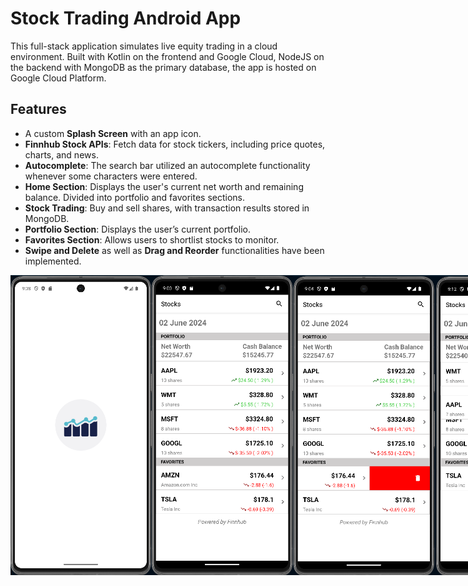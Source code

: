 # Stock Trading Android App

This full-stack application simulates live equity trading in a cloud environment. Built with Kotlin on the frontend and Google Cloud, NodeJS on the backend with MongoDB as the primary database, the app is hosted on Google Cloud Platform.

## Features
- A custom **Splash Screen** with an app icon.
- **Finnhub Stock APIs**: Fetch data for stock tickers, including price quotes, charts, and news.
- **Autocomplete**: The search bar utilized an autocomplete functionality whenever some characters were entered.
- **Home Section**: Displays the user's current net worth and remaining balance. Divided into portfolio and favorites sections.
- **Stock Trading**: Buy and sell shares, with transaction results stored in MongoDB.
- **Portfolio Section**: Displays the user’s current portfolio.
- **Favorites Section**: Allows users to shortlist stocks to monitor.
- **Swipe and Delete** as well as **Drag and Reorder** functionalities have been implemented.

<div style="display: flex;">
  <img src="screenshots/12.png" width="250" height="480">
  <img src="screenshots/1.png" width="250" height="480">
  <img src="screenshots/2.png" width="250" height="480">
  <img src="screenshots/3.png" width="250" height="480">
  <img src="screenshots/4.png" width="250" height="480">
  <img src="screenshots/5.png" width="250" height="480">
  <img src="screenshots/6.png" width="250" height="480">
  <img src="screenshots/7.png" width="250" height="480">
  <img src="screenshots/8.png" width="250" height="480">
  <img src="screenshots/9.png" width="250" height="480">
  <img src="screenshots/10.png" width="250" height="480">
  <img src="screenshots/11.png" width="250" height="480">
</div>
